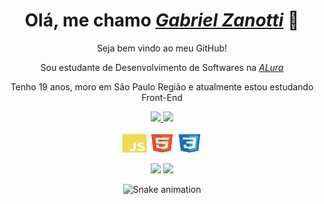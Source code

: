 <div>
  <h1 align="center">Olá, me chamo <a href="https://www.linkedin.com/in/gabriel-zanotti-8b7a69224/"><i>Gabriel Zanotti</i></a> 👤</h1>
  <p align="center">Seja bem vindo ao meu GitHub!</a>
  <p align="center">Sou estudante de Desenvolvimento de Softwares na <a href="https://www.alura.com.br/"><i>ALura</i></a>
  <p align="center">Tenho 19 anos, moro em São Paulo Região e atualmente estou estudando Front-End</h2>
</div>

<div align="center">
  <a href="https://github.com/gabriel-zanotti">
    <img height="150em" src="https://github-readme-stats.vercel.app/api?username=gabriel-zanotti&count_private=true&include_all_commits=true&show_icons=true&theme=darcula&hide_border=false&show_owner=true"/>
    <img height="150em" src="https://github-readme-stats.vercel.app/api/top-langs/?username=gabriel-zanotti&theme=darcula&hide_border=false&&layout=compact"/>
  </a>
</div>

<div align="center" valign="top"><br>
  <img align="center" alt="Js" height="30" width="40" src="https://raw.githubusercontent.com/devicons/devicon/master/icons/javascript/javascript-plain.svg">
  <img align="center" alt="HTML" height="30" width="40" src="https://raw.githubusercontent.com/devicons/devicon/master/icons/html5/html5-original.svg">
  <img align="center" alt="CSS" height="30" width="40" src="https://raw.githubusercontent.com/devicons/devicon/master/icons/css3/css3-original.svg">
</div><br>

<div align="center">
  <a href="https://www.linkedin.com/in/gabriel-zanotti-torino" target="_blank"><img src="https://img.shields.io/badge/-LinkedIn-%230077B5?style=for-the-badge&logo=linkedin&logoColor=white" target="_blank"></a> 
  <a href="mailto:gabrielzanottitorino@gmail.com"><img src="https://img.shields.io/badge/-Gmail-%23333?style=for-the-badge&logo=gmail&logoColor=white" target="_blank"></a>
</div>

<div align="center">
  
  ![Snake animation](https://github.com/danielbped/danielbped/blob/output/github-contribution-grid-snake.svg)
  
</div>
